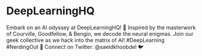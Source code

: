 # DeepLearningHQ
Embark on an AI odyssey at DeepLearningHQ! 🚀 Inspired by the masterwork of Courville, Goodfellow, &amp; Bengio, we decode the neural enigmas. Join our geek collective as we hack into the matrix of AI! #DeepLearning #NerdingOut 🧠 Connect on Twitter: @saeidkhoobdel 🐦
